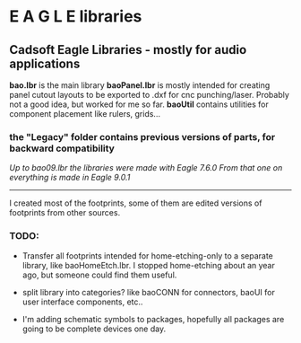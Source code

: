 # E A G L E libraries
## Cadsoft Eagle Libraries - mostly for audio applications

**bao.lbr** is the main library
**baoPanel.lbr** is mostly intended for creating panel cutout layouts to be exported to .dxf for cnc punching/laser. Probably not a good idea, but worked for me so far.
**baoUtil** contains utilities for component placement like rulers, grids...
### the "Legacy" folder contains previous versions of parts, for backward compatibility

_Up to bao09.lbr the libraries were made with Eagle 7.6.0
From that one on everything is made in Eagle 9.0.1_

---

I created most of the footprints, some of them are edited versions of footprints from other sources.

### TODO: 
 * Transfer all footprints intended for home-etching-only to a separate library, like baoHomeEtch.lbr.
   I stopped home-etching about an year ago, but someone could find them useful.
   
* split library into categories? like baoCONN for connectors, baoUI for user interface components, etc..

* I'm adding schematic symbols to packages, hopefully all packages are going to be complete devices one day.
